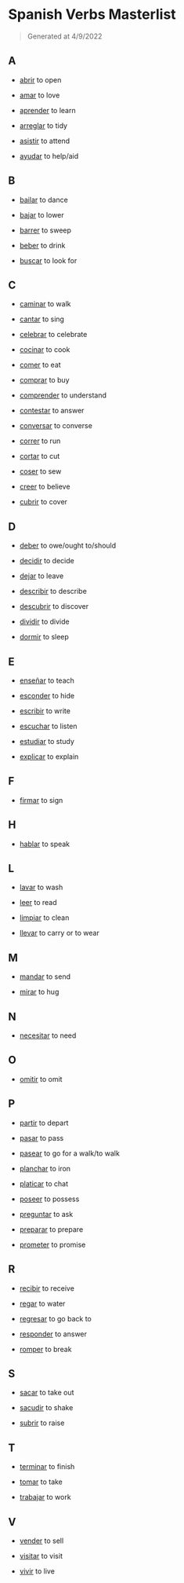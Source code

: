 # Spanish Verbs Masterlist
> Generated at 4/9/2022
  
## A
- [abrir](verbs/mlist/abrir.md)
  to open

- [amar](verbs/mlist/amar.md)
  to love

- [aprender](verbs/mlist/aprender.md)
  to learn

- [arreglar](verbs/mlist/arreglar.md)
  to tidy

- [asistir](verbs/mlist/asistir.md)
  to attend

- [ayudar](verbs/mlist/ayudar.md)
  to help/aid

## B
- [bailar](verbs/mlist/bailar.md)
  to dance

- [bajar](verbs/mlist/bajar.md)
  to lower

- [barrer](verbs/mlist/barrer.md)
  to sweep

- [beber](verbs/mlist/beber.md)
  to drink

- [buscar](verbs/mlist/buscar.md)
  to look for

## C
- [caminar](verbs/mlist/caminar.md)
  to walk

- [cantar](verbs/mlist/cantar.md)
  to sing

- [celebrar](verbs/mlist/celebrar.md)
  to celebrate

- [cocinar](verbs/mlist/cocinar.md)
  to cook

- [comer](verbs/mlist/comer.md)
  to eat

- [comprar](verbs/mlist/comprar.md)
  to buy

- [comprender](verbs/mlist/comprender.md)
  to understand

- [contestar](verbs/mlist/contestar.md)
  to answer

- [conversar](verbs/mlist/conversar.md)
  to converse

- [correr](verbs/mlist/correr.md)
  to run

- [cortar](verbs/mlist/cortar.md)
  to cut

- [coser](verbs/mlist/coser.md)
  to sew

- [creer](verbs/mlist/creer.md)
  to believe

- [cubrir](verbs/mlist/cubrir.md)
  to cover

## D
- [deber](verbs/mlist/deber.md)
  to owe/ought to/should

- [decidir](verbs/mlist/decidir.md)
  to decide

- [dejar](verbs/mlist/dejar.md)
  to leave

- [describir](verbs/mlist/describir.md)
  to describe

- [descubrir](verbs/mlist/descubrir.md)
  to discover

- [dividir](verbs/mlist/dividir.md)
  to divide

- [dormir](verbs/mlist/dormir.md)
  to sleep

## E
- [enseñar](verbs/mlist/enseñar.md)
  to teach

- [esconder](verbs/mlist/esconder.md)
  to hide

- [escribir](verbs/mlist/escribir.md)
  to write

- [escuchar](verbs/mlist/escuchar.md)
  to listen

- [estudiar](verbs/mlist/estudiar.md)
  to study

- [explicar](verbs/mlist/explicar.md)
  to explain

## F
- [firmar](verbs/mlist/firmar.md)
  to sign

## H
- [hablar](verbs/mlist/hablar.md)
  to speak

## L
- [lavar](verbs/mlist/lavar.md)
  to wash

- [leer](verbs/mlist/leer.md)
  to read

- [limpiar](verbs/mlist/limpiar.md)
  to clean

- [llevar](verbs/mlist/llevar.md)
  to carry or to wear

## M
- [mandar](verbs/mlist/mandar.md)
  to send

- [mirar](verbs/mlist/mirar.md)
  to hug

## N
- [necesitar](verbs/mlist/necesitar.md)
  to need

## O
- [omitir](verbs/mlist/omitir.md)
  to omit

## P
- [partir](verbs/mlist/partir.md)
  to depart

- [pasar](verbs/mlist/pasar.md)
  to pass

- [pasear](verbs/mlist/pasear.md)
  to go for a walk/to walk

- [planchar](verbs/mlist/planchar.md)
  to iron

- [platicar](verbs/mlist/platicar.md)
  to chat

- [poseer](verbs/mlist/poseer.md)
  to possess

- [preguntar](verbs/mlist/preguntar.md)
  to ask

- [preparar](verbs/mlist/preparar.md)
  to prepare

- [prometer](verbs/mlist/prometer.md)
  to promise

## R
- [recibir](verbs/mlist/recibir.md)
  to receive

- [regar](verbs/mlist/regar.md)
  to water

- [regresar](verbs/mlist/regresar.md)
  to go back to

- [responder](verbs/mlist/responder.md)
  to answer

- [romper](verbs/mlist/romper.md)
  to break

## S
- [sacar](verbs/mlist/sacar.md)
  to take out

- [sacudir](verbs/mlist/sacudir.md)
  to shake

- [subrir](verbs/mlist/subrir.md)
  to raise

## T
- [terminar](verbs/mlist/terminar.md)
  to finish

- [tomar](verbs/mlist/tomar.md)
  to take

- [trabajar](verbs/mlist/trabajar.md)
  to work

## V
- [vender](verbs/mlist/vender.md)
  to sell

- [visitar](verbs/mlist/visitar.md)
  to visit

- [vivir](verbs/mlist/vivir.md)
  to live
